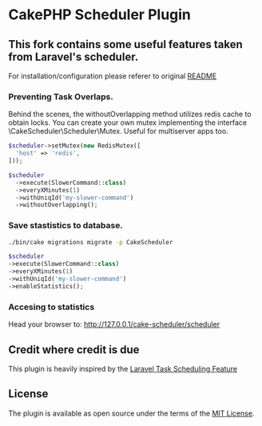 # CakePHP Scheduler Plugin
## This fork contains some useful features taken from Laravel's scheduler. 
For installation/configuration please referer to original [README](https://github.com/LordSimal/cakephp-scheduler/blob/1.x/README.md)

### Preventing Task Overlaps.
Behind the scenes, the withoutOverlapping method utilizes redis cache to obtain locks. 
You can create your own mutex implementing the interface \CakeScheduler\Scheduler\Mutex.
Useful for multiserver apps too.
  ```php
$scheduler->setMutex(new RedisMutex([
    'host' => 'redis',
]));

  $scheduler
    ->execute(SlowerCommand::class)
    ->everyXMinutes(1)
    ->withUniqId('my-slower-command')
    ->withoutOverlapping();
  ```

  ### Save stastistics to database.
   ```bash
  ./bin/cake migrations migrate -p CakeScheduler
  ```
  
  ```php
$scheduler
  ->execute(SlowerCommand::class)
  ->everyXMinutes(1)
  ->withUniqId('my-slower-command')
  ->enableStatistics();
  ```

### Accesing to statistics
Head your browser to: http://127.0.0.1/cake-scheduler/scheduler

  
## Credit where credit is due
This plugin is heavily inspired by the [Laravel Task Scheduling Feature](https://laravel.com/docs/10.x/scheduling)

## License
The plugin is available as open source under the terms of the [MIT License](https://github.com/lordsimal/cakephp-scheduler/blob/main/LICENSE).
